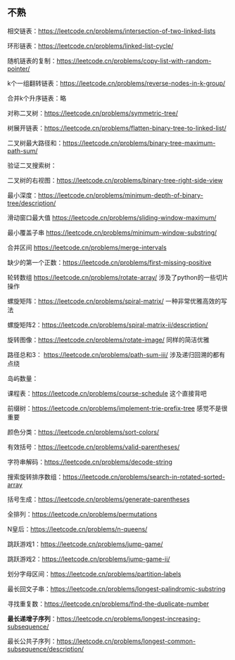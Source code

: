

## 不熟

相交链表：https://leetcode.cn/problems/intersection-of-two-linked-lists

环形链表：https://leetcode.cn/problems/linked-list-cycle/

随机链表的复制：https://leetcode.cn/problems/copy-list-with-random-pointer/

k个一组翻转链表：https://leetcode.cn/problems/reverse-nodes-in-k-group/

合并k个升序链表：略



对称二叉树：https://leetcode.cn/problems/symmetric-tree/

树展开链表：https://leetcode.cn/problems/flatten-binary-tree-to-linked-list/

二叉树最大路径和：https://leetcode.cn/problems/binary-tree-maximum-path-sum/

验证二叉搜索树：

二叉树的右视图：https://leetcode.cn/problems/binary-tree-right-side-view

最小深度：https://leetcode.cn/problems/minimum-depth-of-binary-tree/description/



滑动窗口最大值 https://leetcode.cn/problems/sliding-window-maximum/

最小覆盖子串 https://leetcode.cn/problems/minimum-window-substring/

合并区间 https://leetcode.cn/problems/merge-intervals

缺少的第一个正数：https://leetcode.cn/problems/first-missing-positive

轮转数组 https://leetcode.cn/problems/rotate-array/ 涉及了python的一些切片操作

螺旋矩阵：https://leetcode.cn/problems/spiral-matrix/  一种非常优雅高效的写法

螺旋矩阵2：https://leetcode.cn/problems/spiral-matrix-ii/description/

旋转图像：https://leetcode.cn/problems/rotate-image/ 同样的简洁优雅





路径总和3： https://leetcode.cn/problems/path-sum-iii/  涉及递归回溯的都有点绕

岛屿数量：

课程表：https://leetcode.cn/problems/course-schedule  这个直接背吧

前缀树：https://leetcode.cn/problems/implement-trie-prefix-tree  感觉不是很重要

颜色分类：https://leetcode.cn/problems/sort-colors/

有效括号：https://leetcode.cn/problems/valid-parentheses/

字符串解码：https://leetcode.cn/problems/decode-string

搜索旋转排序数组：https://leetcode.cn/problems/search-in-rotated-sorted-array

括号生成：https://leetcode.cn/problems/generate-parentheses

全排列：https://leetcode.cn/problems/permutations

N皇后：https://leetcode.cn/problems/n-queens/

跳跃游戏1：https://leetcode.cn/problems/jump-game/

跳跃游戏2：https://leetcode.cn/problems/jump-game-ii/

划分字母区间：https://leetcode.cn/problems/partition-labels

最长回文子串：https://leetcode.cn/problems/longest-palindromic-substring

寻找重复数：https://leetcode.cn/problems/find-the-duplicate-number

**最长递增子序列**：https://leetcode.cn/problems/longest-increasing-subsequence/

最长公共子序列：https://leetcode.cn/problems/longest-common-subsequence/description/

